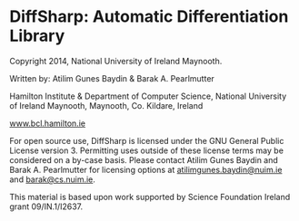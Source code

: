 
DiffSharp: Automatic Differentiation Library
=================================================

Copyright 2014, National University of Ireland Maynooth.

Written by: Atilim Gunes Baydin & Barak A. Pearlmutter

Hamilton Institute & Department of Computer Science,
National University of Ireland Maynooth,
Maynooth, Co. Kildare,
Ireland

www.bcl.hamilton.ie

For open source use, DiffSharp is licensed under the GNU General Public License version 3. Permitting uses outside of these license terms may be considered on a by-case basis. Please contact Atilim Gunes Baydin and Barak A. Pearlmutter for licensing options at atilimgunes.baydin@nuim.ie and barak@cs.nuim.ie.

This material is based upon work supported by Science Foundation Ireland grant 09/IN.1/I2637.